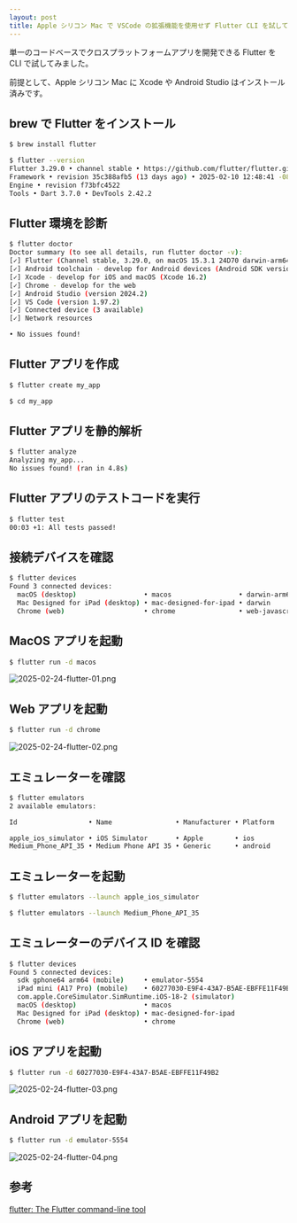 ```yaml
---
layout: post
title: Apple シリコン Mac で VSCode の拡張機能を使用せず Flutter CLI を試してみた 
---
```


単一のコードベースでクロスプラットフォームアプリを開発できる Flutter を CLI で試してみました。

前提として、Apple シリコン Mac に Xcode や Android Studio はインストール済みです。

## brew で Flutter をインストール

```bash
$ brew install flutter

$ flutter --version
Flutter 3.29.0 • channel stable • https://github.com/flutter/flutter.git
Framework • revision 35c388afb5 (13 days ago) • 2025-02-10 12:48:41 -0800
Engine • revision f73bfc4522
Tools • Dart 3.7.0 • DevTools 2.42.2
```

## Flutter 環境を診断

```bash
$ flutter doctor
Doctor summary (to see all details, run flutter doctor -v):
[✓] Flutter (Channel stable, 3.29.0, on macOS 15.3.1 24D70 darwin-arm64, locale ja-JP)
[✓] Android toolchain - develop for Android devices (Android SDK version 35.0.1)
[✓] Xcode - develop for iOS and macOS (Xcode 16.2)
[✓] Chrome - develop for the web
[✓] Android Studio (version 2024.2)
[✓] VS Code (version 1.97.2)
[✓] Connected device (3 available)
[✓] Network resources

• No issues found!
```

## Flutter アプリを作成

```bash
$ flutter create my_app

$ cd my_app
```

## Flutter アプリを静的解析

```bash
$ flutter analyze
Analyzing my_app...                                                     
No issues found! (ran in 4.8s)
```

## Flutter アプリのテストコードを実行

```bash
$ flutter test
00:03 +1: All tests passed!
```

## 接続デバイスを確認

```bash
$ flutter devices
Found 3 connected devices:
  macOS (desktop)                 • macos                 • darwin-arm64   • macOS 15.3.1 24D70 darwin-arm64
  Mac Designed for iPad (desktop) • mac-designed-for-ipad • darwin         • macOS 15.3.1 24D70 darwin-arm64
  Chrome (web)                    • chrome                • web-javascript • Google Chrome 133.0.6943.127
```

## MacOS アプリを起動

```bash
$ flutter run -d macos
```

![2025-02-24-flutter-01.png](/assets/img/2025-02-24-flutter-01.png)

## Web アプリを起動

```bash
$ flutter run -d chrome
```

![2025-02-24-flutter-02.png](/assets/img/2025-02-24-flutter-02.png)

## エミュレーターを確認

```bash
$ flutter emulators
2 available emulators:

Id                  • Name                • Manufacturer • Platform

apple_ios_simulator • iOS Simulator       • Apple        • ios
Medium_Phone_API_35 • Medium Phone API 35 • Generic      • android
```

## エミュレーターを起動

```bash
$ flutter emulators --launch apple_ios_simulator

$ flutter emulators --launch Medium_Phone_API_35
```

## エミュレーターのデバイス ID を確認

```bash
$ flutter devices
Found 5 connected devices:
  sdk gphone64 arm64 (mobile)     • emulator-5554                        • android-arm64  • Android 15 (API 35) (emulator)
  iPad mini (A17 Pro) (mobile)    • 60277030-E9F4-43A7-B5AE-EBFFE11F49B2 • ios            •
  com.apple.CoreSimulator.SimRuntime.iOS-18-2 (simulator)
  macOS (desktop)                 • macos                                • darwin-arm64   • macOS 15.3.1 24D70 darwin-arm64
  Mac Designed for iPad (desktop) • mac-designed-for-ipad                • darwin         • macOS 15.3.1 24D70 darwin-arm64
  Chrome (web)                    • chrome                               • web-javascript • Google Chrome 133.0.6943.127
```

## iOS アプリを起動

```bash
$ flutter run -d 60277030-E9F4-43A7-B5AE-EBFFE11F49B2
```

![2025-02-24-flutter-03.png](/assets/img/2025-02-24-flutter-03.png)

## Android アプリを起動

```bash
$ flutter run -d emulator-5554
```

![2025-02-24-flutter-04.png](/assets/img/2025-02-24-flutter-04.png)

## 参考

[flutter: The Flutter command-line tool](https://docs.flutter.dev/reference/flutter-cli)
